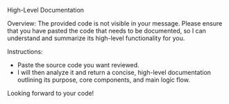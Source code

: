 High-Level Documentation

Overview:
The provided code is not visible in your message. Please ensure that you have pasted the code that needs to be documented, so I can understand and summarize its high-level functionality for you.

Instructions:
- Paste the source code you want reviewed.
- I will then analyze it and return a concise, high-level documentation outlining its purpose, core components, and main logic flow.

Looking forward to your code!